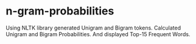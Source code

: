 # n-gram-probabilities
Using NLTK library generated Unigram and Bigram tokens. Calculated Unigram and Bigram Probabilities. And displayed Top-15 Frequent Words. 

